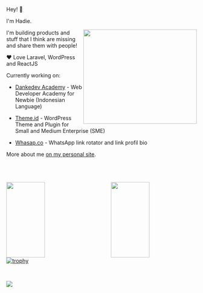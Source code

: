 
Hey! 👋 

I'm Hadie. 

<img align="right" width="300" height="250" src="https://cdn.dribbble.com/users/1162077/screenshots/4649464/skatter-programmer.gif">

I'm building products and stuff that I think are missing and share them with people! 

❤️ Love Laravel, WordPress and ReactJS

Currently working on:
- [Dankedev Academy](https://www.dankedev.com) - Web Developer Academy for Newbie (Indonesian Language)

- [Theme.id](https://theme.id) - WordPress Theme and Plugin for Small and Medium Enterprise (SME)
- [Whasap.co](https://whasap.co) - WhatsApp link rotator and link profil bio

More about me [on my personal site](https://www.dankedev.com).


</br>
</br>
</br>
<img align="left" width="45%" height="200" src="https://github-readme-stats.vercel.app/api?username=dankerizer&show_icons=true"/>
<img align="right" width="45%" height="200" src="https://github-readme-streak-stats.herokuapp.com/?user=dankerizer"/>

</br>
</br>
</br>
</br>
</br>
</br>
</br>
</br>
</br>
</br>

[![trophy](https://github-profile-trophy.vercel.app/?username=dankerizer&margin-w=20&margin-h=40&row=1&column=8)](https://github.com/LiveDuo)

</br>

![](https://komarev.com/ghpvc/?username=dankerizer&color=2188ff)
